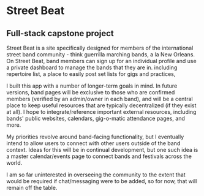 # Street Beat

## Full-stack capstone project

Street Beat is a site specifically designed for members of the international street band community - think guerrilla marching bands, a la New Orleans. On Street Beat, band members can sign up for an individual profile and use a private dashboard to manage the bands that they are in.  including repertoire list, a place to easily post set lists for gigs and practices,

I built this app with a number of longer-term goals in mind. In future versions, band pages will be exclusive to those who are confirmed members (verified by an admin/owner in each band), and will be a central place to keep useful resources that are typically decentralized (if they exist at all). I hope to integrate/reference important external resources, including bands' public websites, calendars, gig-o-matic attendance pages, and more.

My priorities revolve around band-facing functionality, but I eventually intend to allow users to connect with other users outside of the band context. Ideas for this will be in continual development, but one such idea is a master calendar/events page to connect bands and festivals across the world.

I am so far uninterested in overseeing the community to the extent that would be required if chat/messaging were to be added, so for now, that will remain off the table.

